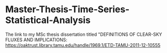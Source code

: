 # Master-Thesis-Time-Series-Statistical-Analysis

The link to my MSc thesis dissertation titled "DEFINITIONS OF CLEAR-SKY FLUXES AND IMPLICATIONS:
https://oaktrust.library.tamu.edu/handle/1969.1/ETD-TAMU-2011-12-10555

